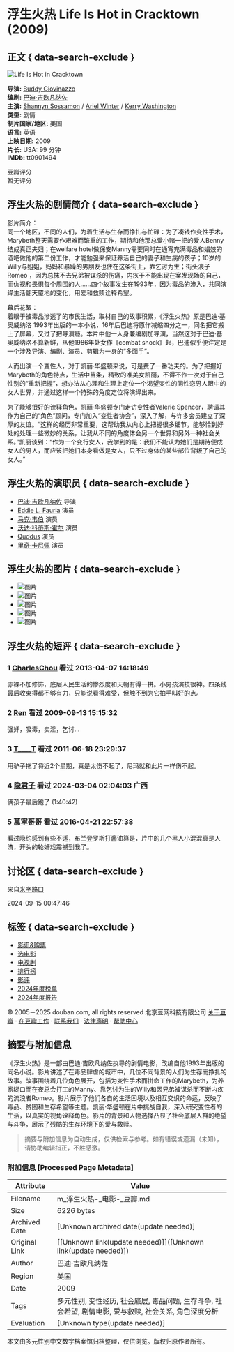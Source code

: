 # 浮生火热 Life Is Hot in Cracktown (2009)

## 正文 { data-search-exclude }


![Life Is Hot in Cracktown](https://img1.doubanio.com/view/photo/s_ratio_poster/public/p2534573239.webp)

**导演:** [Buddy Giovinazzo](/subject_search?search_text=Buddy%20Giovinazzo)  
**编剧:** [巴迪·吉欧凡纳佐](https://www.douban.com/personage/27251010/)  
**主演:** [Shannyn Sossamon](/subject_search?search_text=Shannyn%20Sossamon) / [Ariel Winter](/subject_search?search_text=Ariel%20Winter) / [Kerry Washington](/subject_search?search_text=Kerry%20Washington)  
**类型:** 剧情  
**制片国家/地区:** 美国  
**语言:** 英语  
**上映日期:** 2009  
**片长:** USA: 99 分钟  
**IMDb:** tt0901494  

豆瓣评分  
暂无评分

## 浮生火热的剧情简介 { data-search-exclude }

影片简介：  
同一个地区，不同的人们，为着生活与生存而挣扎与忙碌：为了凑钱作变性手术，Marybeth整天需要作艰难而繁重的工作，期待和他那总爱小赌一把的爱人Benny结成真正夫妇；在welfare hotel做保安Manny需要同时在通宵充满毒品和娼妓的酒吧做他的第二份工作，才能勉强来保证养活自己的妻子和生病的孩子；10岁的Willy与姐姐，妈妈和暴躁的男朋友也住在这条街上，靠乞讨为生；街头浪子Romeo ，因为总抹不去兄弟被谋杀的伤痛，内疚于不能出现在案发现场的自己，而仇视和畏惧每个周围的人……四个故事发生在1993年，因为毒品的渗入，共同演绎生活翻天覆地的变化，用爱和救赎诠释希望。

幕后花絮：  
着眼于被毒品渗透了的市民生活，取材自己的故事积累，《浮生火热》原是巴迪·基奥威纳洛 1993年出版的一本小说，16年后巴迪将原作减缩四分之一，同名把它搬上了屏幕，又过了把导演瘾。本片中他一人身兼编剧加导演，当然这对于巴迪·基奥威纳洛不算新鲜，从他1986年处女作《combat shock》起，巴迪似乎便注定是一个涉及导演、编剧、演员、剪辑为一身的“多面手”。

人而出演一个变性人，对于凯丽·华盛顿来说，可是费了一番功夫的。为了把握好Marybeth的角色特点，生活中苗条，精致的准美女凯丽，不得不作一次对于自己性别的“重新把握”，想办法从心理和生理上定位一个渴望变性的同性恋男人眼中的女人世界，并通过这样一个特殊的角度定位将演绎出来。

为了能够很好的诠释角色，凯丽·华盛顿专门走访变性者Valerie Spencer，聘请其作为自己的“角色”顾问，专门加入“变性者协会”，深入了解，与许多会员建立了深厚的友谊。“这样的经历非常重要，这帮助我从内心上把握很多细节，能够恰到好处的处理一些微妙的关系，让我从不同的角度体会另一个世界和另外一种社会关系。”凯丽谈到：“作为一个变行女人，我学到的是：我们不能认为她们是期待便成女人的男人，而应该把她们本身看做是女人，只不过身体的某些部位背叛了自己的女人。”

## 浮生火热的演职员 { data-search-exclude }

- [巴迪·吉欧凡纳佐](https://www.douban.com/personage/27251010/ "巴迪·吉欧凡纳佐 Buddy Giovinazzo") 导演
- [Eddie L. Fauria](https://www.douban.com/personage/27426608/ "Eddie L. Fauria Eddie L. Fauria") 演员
- [马克·韦伯](https://www.douban.com/personage/27374955/ "马克·韦伯 Mark Webber") 演员
- [沃迪·科蒂斯·霍尔](https://www.douban.com/personage/27279945/ "沃迪·科蒂斯·霍尔 Vondie Curtis-Hall") 演员
- [Quddus](https://www.douban.com/personage/27386003/ "Quddus Quddus") 演员
- [里奇·卡尼佩](https://www.douban.com/personage/27412563/ "里奇·卡尼佩 Ridge Canipe") 演员

## 浮生火热的图片 { data-search-exclude }

- ![图片](https://img3.doubanio.com/view/photo/sqxs/public/p2385543922.webp)
- ![图片](https://img2.doubanio.com/view/photo/sqxs/public/p2385543921.webp)
- ![图片](https://img1.doubanio.com/view/photo/sqxs/public/p2385543918.webp)
- ![图片](https://img9.doubanio.com/view/photo/sqxs/public/p2385543915.webp)
- ![图片](https://img3.doubanio.com/view/photo/sqxs/public/p2385543913.webp)

## 浮生火热的短评 { data-search-exclude }

### 1 [CharlesChou](https://www.douban.com/people/CharlesChou/) 看过 2013-04-07 14:18:49
赤裸不加修饰，底层人民生活的惨烈度和天朝有得一拼。小男孩演技很神。四条线最后收束得都不够有力，只能说看得难受，但触不到为它拍手叫好的点。

### 2 [Ren](https://www.douban.com/people/mummerwalker/) 看过 2009-09-13 15:15:32
强奸，吸毒，卖淫，乞讨...

### 3 [T____T](https://www.douban.com/people/baguabagua/) 看过 2011-06-18 23:29:37
用驴子拖了将近2个星期，真是太伤不起了，尼玛就和此片一样伤不起。

### 4 [隐君子](https://www.douban.com/people/VAK9495969798/) 看过 2024-03-04 02:04:03 广西
俩孩子最后跑了 (1:40:42)

### 5 [萬寧哥哥](https://www.douban.com/people/133571662/) 看过 2016-04-21 22:57:38
看过隐约感到有些不适，布兰登罗斯打酱油算是，片中的几个黑人小混混真是人渣，开头的轮奸戏震撼到我了。

## 讨论区  { data-search-exclude }
来自[米字路口](https://www.douban.com/people/245992505/)

2024-09-15 00:47:46

## 标签 { data-search-exclude }

- [影讯&购票](https://movie.douban.com/cinema/nowplaying/)
- [选电影](https://movie.douban.com/explore)
- [电视剧](https://movie.douban.com/tv/)
- [排行榜](https://movie.douban.com/chart)
- [影评](https://movie.douban.com/review/best/)
- [2024年度榜单](https://movie.douban.com/annual/2024/?fullscreen=1&dt_from=movie_navigation)
- [2024年度报告](https://c9.douban.com/app/standbyme-2024/?autorotate=false&fullscreen=true&hidenav=true&monitor_screenshot=true&df_from=web_navigation)

© 2005－2025 douban.com, all rights reserved 北京豆网科技有限公司 [关于豆瓣](https://www.douban.com/about) · [在豆瓣工作](https://www.douban.com/jobs) · [联系我们](https://www.douban.com/about?topic=contactus) · [法律声明](https://www.douban.com/about/legal) · [帮助中心](https://help.douban.com/?app=movie)
<!-- tcd_original_link https://m.douban.com/movie/subject/3077821/ -->


## 摘要与附加信息

<!-- tcd_abstract -->
《浮生火热》是一部由巴迪·吉欧凡纳佐执导的剧情电影，改编自他1993年出版的同名小说。影片讲述了在毒品肆虐的城市中，几位不同背景的人们为生存而挣扎的故事。故事围绕着几位角色展开，包括为变性手术而拼命工作的Marybeth，为养家糊口而在夜总会打工的Manny、靠乞讨为生的Willy和因兄弟被谋杀而不断内疚的流浪者Romeo。影片展示了他们各自的生活困境以及相互交织的命运，反映了毒品、贫困和生存希望等主题。凯丽·华盛顿在片中挑战自我，深入研究变性者的生活，以真实的视角诠释角色。影片的背景和人物选择凸显了社会底层人群的绝望与斗争，展示了残酷的生存环境下的爱与救赎。
<!-- tcd_abstract_end -->

> 摘要与附加信息为自动生成，仅供检索与参考。如有错误或遗漏（未知），请协助编辑指正，不胜感激。

### 附加信息 [Processed Page Metadata]

| Attribute       | Value                                  |
|-----------------|----------------------------------------|
| Filename        | m_浮生火热-_电影-_豆瓣.md                             |
| Size            | 6226 bytes                           |
| Archived Date   | [Unknown archived date(update needed)]                             |
| Original Link   | [[Unknown link(update needed)]]([Unknown link(update needed)])                       |
| Author          | 巴迪·吉欧凡纳佐                               |
| Region          | 美国                               |
| Date            | 2009                                 |
| Tags            | 多元性别, 变性经历, 社会底层, 毒品问题, 生存斗争, 社会希望, 剧情电影, 爱与救赎, 社会关系, 角色深度分析                                 |
| Evaluation            | [Unknown type(update needed)]                                 |
<!-- tcd_table_end -->

本文由多元性别中文数字档案馆归档整理，仅供浏览。版权归原作者所有。
